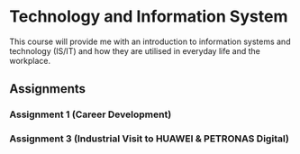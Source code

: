 # Technology and Information System
This course will provide me with an introduction to information systems and technology (IS/IT) and how they are utilised in everyday life and the workplace.

## Assignments
### Assignment 1 (Career Development)

### Assignment 3 (Industrial Visit to HUAWEI & PETRONAS Digital)
